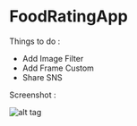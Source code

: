 # FoodRatingApp

Things to do :
- Add Image Filter
- Add Frame Custom
- Share SNS

Screenshot :

![alt tag](https://i.imgur.com/BkKSpoV.jpg)
